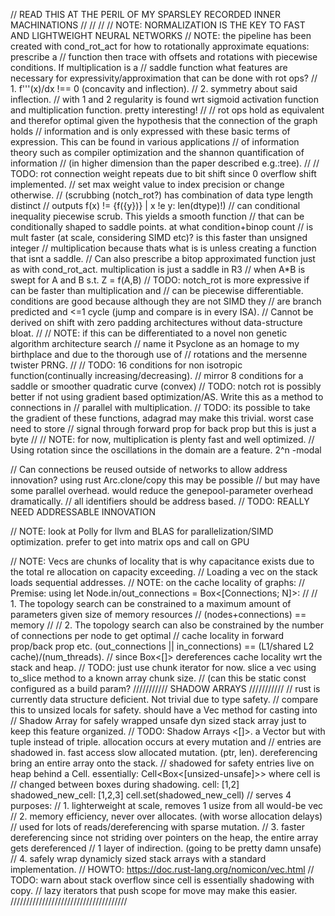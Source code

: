 // READ THIS AT THE PERIL OF MY SPARSLEY RECORDED INNER MACHINATIONS //
//
//
// NOTE: NORMALIZATION IS THE KEY TO FAST AND LIGHTWEIGHT NEURAL NETWORKS
// NOTE: the pipeline has been created with cond_rot_act for how to rotationally approximate equations: prescribe a 
//       function then trace with offsets and rotations with piecewise conditions. If multiplication is a 
//       saddle function what features are necessary for expressivity/approximation that can be done with rot ops?
//          1. f'''(x)/dx !== 0 (concavity and inflection).
//          2. symmetry about said inflection.
//       with 1 and 2 regularity is found wrt sigmoid activation function and multiplication function. pretty interesting!
//
//       rot ops hold as equivalent and therefor optimal given the hypothesis that the connection of the graph holds 
//       information and is only expressed with these basic terms of expression. This can be found in various applications
//       of information theory such as compiler optimization and the shannon quantification of information 
//       (in higher dimension than the paper described e.g.:tree).
//
// TODO: rot connection weight repeats due to bit shift since 0 overflow shift implemented.
//       set max weight value to index precision or change otherwise.
//       (scrubbing (notch_rot?) has combination of data type length distinct
//       outputs f(x) != {f({y})} | x !e y: len(dtype)!)
//       can conditional inequality piecewise scrub. This yields a smooth function
//       that can be conditionally shaped to saddle points. at what condition+binop count
//       is mult faster (at scale, considering SIMD etc)? is this faster than unsigned integer
//       multiplication because thats what is is unless creating a function that isnt a saddle.
//  Can also prescribe a bitop approximated function just as with cond_rot_act. multiplication is just a saddle in R3
//  when A*B is swept for A and B s.t. Z = f(A,B)
// TODO: notch_rot is more expressive if can be faster than multiplication and 
//       can be piecewise differentiable. conditions are good because although they are not SIMD they 
//       are branch predicted and <=1 cycle (jump and compare is in every ISA). 
//       Cannot be derived on shift with zero padding architectures without data-structure bloat.
//
// NOTE: if this can be differentiated to a novel non genetic algorithm architecture search 
//       name it Psyclone as an homage to my birthplace and due to the thorough use of 
//       rotations and the mersenne twister PRNG.
//
// TODO: 16 conditions for non isotropic function(continually increasing/decreasing).
//       mirror 8 conditions for a saddle or smoother quadratic curve (convex)
// TODO: notch rot is possibly better if not using gradient based optimization/AS. Write this as a method to connections in 
//       parallel with multiplication. 
// TODO: its possible to take the gradient of these functions, adagrad may make this trivial. worst case need to store 
//       signal through forward prop for back prop but this is just a byte
//
// NOTE: for now, multiplication is plenty fast and well optimized. 
//      Using rotation since the oscillations in the domain are a feature. 2^n -modal 


// Can connections be reused outside of networks to allow address innovation? using rust Arc.clone/copy this may be possible 
// but may have some parallel overhead. would reduce the genepool-parameter overhead dramatically.
// all identifiers should be address based.
// TODO: REALLY NEED ADDRESSABLE INNOVATION

// NOTE: look at Polly for llvm and BLAS for parallelization/SIMD optimization. prefer to get into matrix ops and call on GPU

// NOTE: Vecs are chunks of locality that is why capacitance exists due to the total re allocation on capacity exceeding.
//       Loading a vec on the stack loads sequential addresses.
// NOTE: on the cache locality of graphs: 
//      Premise: using let Node.in/out_connections = Box<[Connections; N]>:
//
//      1. The topology search can be constrained to a maximum amount of parameters given size of memory resources 
//         (nodes+connections) == memory
//
//      2. The topology search can also be constrained by the number of connections per node to get optimal 
//         cache locality in forward prop/back prop etc. (out_connections || in_connections) == (L1/shared L2 cache)/(num_threads).
//         since Box<[]> dereferences cache locality wrt the stack and heap.
// TODO: just use chunk iterator for now. slice a vec using to_slice method to a known array chunk size. 
//       (can this be static const configured as a build param?
/////////// SHADOW ARRAYS ///////////
// rust is currently data structure deficient. Not trivial due to type safety.
// compare this to unsized locals for safety. should have a Vec method for casting into 
// Shadow Array for safely wrapped unsafe dyn sized stack array just to keep this feature organized.
// TODO: Shadow Arrays <[]>. a Vector but with tuple instead of triple. allocation occurs at every mutation and 
//       entries are shadowed in. fast access slow allocated mutation. (ptr, len). dereferencing bring an entire array onto the stack.
//       shadowed for safety entries live on heap behind a Cell. essentially: Cell<Box<[unsized-unsafe]>> where cell is 
//       changed between boxes during shadowing. cell: [1,2] shadowed_new_cell: [1,2,3] cell.set(shadowed_new_cell)
//      serves 4 purposes: 
//      1. lighterweight at scale, removes 1 usize from all would-be vec
//      2. memory efficiency, never over allocates. (with worse allocation delays)
//          used for lots of reads/dereferencing with sparse mutation.
//      3. faster dereferencing since not striding over pointers on the heap, the entire array gets dereferenced
//         1 layer of indirection. (going to be pretty damn unsafe)
//      4. safely wrap dynamicly sized stack arrays with a standard implementation.
//      HOWTO: https://doc.rust-lang.org/nomicon/vec.html
//      TODO: warn about stack overflow since cell is essentially shadowing with copy. 
//            lazy iterators that push scope for move may make this easier.
/////////////////////////////////////
